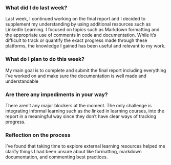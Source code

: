 ### What did I do last week?
Last week, I continued working on the final report and I decided to supplement my understanding by using additional resources such as LinkedIn Learning. I focused on topics such as Markdown formatting and the appropriate use of comments in code and documentation. While it’s difficult to track or quantify the exact progress made through these platforms, the knowledge I gained has been useful and relevant to my work.

### What do I plan to do this week?
My main goal is to complete and submit the final report including  everything I’ve worked on and make sure the documentation is well made and understandable

### Are there any impediments in your way?
There aren’t any major blockers at the moment. The only challenge is integrating informal learning such as the linked in learning courses, into the report in a meaningful way since they don’t have clear ways of tracking progress.

### Reflection on the process
I’ve found that taking time to explore external learning resources helped me clarify things I had been unsure about like formatting, markdown documentation, and commenting best practices.
